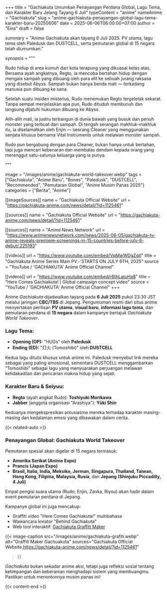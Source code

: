 +++
title = "Gachiakuta Umumkan Penayangan Perdana Global, Lagu Tema, dan Karakter Baru Jelang Tayang 6 Juli"
typeContent = "anime"
nameAnime = "Gachiakuta"
slug = "anime-gachiakuta-penayangan-global-lagu-tema-karakter-baru-20250606"
date = 2025-06-06T06:00:00+07:00
author = "Eins"
draft = false

summary = "Anime Gachiakuta akan tayang 6 Juli 2025. PV utama, lagu tema oleh Paledusk dan DUSTCELL, serta pemutaran global di 15 negara telah diumumkan."

synopsis = """<p>Rudo hidup di area kumuh dari kota terapung yang dikuasai kelas atas. Bersama ayah angkatnya, Regto, ia mencoba bertahan hidup dengan mengais sampah yang dibuang oleh para elit ke sebuah jurang raksasa yang disebut <span class="font-bold">Abyss</span>. Sampah bukan hanya benda mati — terkadang manusia pun dibuang ke sana.</p>
<p>Setelah suatu insiden misterius, Rudo menemukan Regto tergeletak sekarat. Tanpa sempat menjelaskan apa pun, Rudo dituduh membunuh dan langsung dijatuhi hukuman dibuang ke Abyss.</p>
<p>Alih-alih mati, ia justru terbangun di dunia bawah yang busuk dan penuh monster yang terbuat dari sampah. Di tengah serangan makhluk-makhluk itu, ia diselamatkan oleh Enjin — seorang <span class="font-bold">Cleaner</span> yang menggunakan senjata khusus bernama <span class="font-bold">Vital Instruments</span> untuk melawan monster sampah.</p>
<p>Rudo pun bergabung dengan para Cleaner, bukan hanya untuk bertahan, tapi juga mencari kebenaran dan membalas dendam kepada orang yang merenggut satu-satunya keluarga yang ia punya.</p>"""

image = "/images/anime/gachiakuta-world-takeover.webp"
tags = ["Gachiakuta", "Anime Baru", "Bones", "Paledusk", "DUSTCELL", "Recommended", "Pemutaran Global", "Anime Musim Panas 2025"]
categories = ["Berita", "Anime"]

[[imageSources]]
name = "Gachiakuta Official Website"
url = "https://gachiakuta-anime.com/news/detail/?id=1125461"

[[sources]]
name = "Gachiakuta Official Website"
url = "https://gachiakuta-anime.com/news/detail/?id=1125461"

[[sources]]
name = "Anime News Network"
url = "https://www.animenewsnetwork.com/news/2025-06-05/gachiakuta-tv-anime-reveals-premiere-screenings-in-15-countries-before-july-6-debut/.225193"

[[videos]]
url = "https://www.youtube.com/embed/VpMwWDgZqtI"
title = "Gachiakuta Anime Series Main PV／STARTS ON JULY 6TH, 2025"
source = "YouTube / 'GACHIAKUTA' Anime Official Channel"

[[videos]]
url = "https://www.youtube.com/embed/r6thLatuHa8"
title = "Here Comes Gachiakuta! | Global campaign concept video"
source = "YouTube / 'GACHIAKUTA' Anime Official Channel"
+++

Anime *Gachiakuta* dijadwalkan tayang pada **6 Juli 2025** pukul 23:30 JST melalui jaringan **CBC/TBS** di Jepang. Pengumuman resmi dari situs anime menyertakan perilisan **PV utama**, **visual baru**, **informasi lagu tema**, dan pemutaran perdana di **15 negara** dalam kampanye bertajuk *Gachiakuta World Takeover*.

### **Lagu Tema:**

- **Opening (OP):** "HUGs" oleh **Paledusk**
- **Ending (ED):** "灯火 (Tomoshibi)" oleh **DUSTCELL**

Kedua lagu ditulis khusus untuk anime ini. Paledusk menyebut lirik mereka sebagai yang paling emosional, sementara DUSTCELL menggambarkan “Tomoshibi” sebagai lagu yang menyuarakan perjuangan melawan ketidakadilan dan pencarian makna hidup yang sejati.

### **Karakter Baru & Seiyuu:**

- **Regto** (ayah angkat Rudo): **Toshiyuki Morikawa**  
- **Jabber** (anggota organisasi "Arashiya"): **Yūki Shin**

Keduanya mengekspresikan antusiasme mereka terhadap karakter masing-masing dan kedalaman emosi yang dibawakan dalam cerita.

{{< related-auto >}}

### **Penayangan Global: Gachiakuta World Takeover**

Pemutaran spesial akan digelar di 15 negara termasuk:
- **Amerika Serikat (Anime Expo)**
- **Prancis (Japan Expo)**
- **Brasil, Italia, India, Meksiko, Jerman, Singapura, Thailand, Taiwan, Hong Kong, Filipina, Malaysia, Rusia**, dan **Jepang (Shinjuku Piccadilly, 4 Juli)**

Empat pengisi suara utama (Rudo, Enjin, Zanka, Riyou) akan hadir dalam event pemutaran perdana di Jepang.

Kampanye global ini juga mencakup:
- Graffiti video "Here Comes Gachiakuta!" multibahasa
- Wawancara kreator "Behind Gachiakuta"
- Web tool interaktif: [Gachiakuta Graffiti Maker](https://graffiti-maker.gachiakuta-anime.com)

{{< image-caption
  src="/images/anime/gachiakuta-grafiti.webp"
  alt="Graffiti Maker Gachuakuta"
  sources="Gachiakuta Official Website,https://gachiakuta-anime.com/news/detail/?id=1125461" 
>}}

*Gachiakuta* bukan sekadar anime aksi, tetapi juga refleksi sosial tentang ketimpangan dan keberanian menghadapi sistem yang membuangmu. Pastikan untuk menontonnya musim panas ini!

 
{{< content-end >}}
